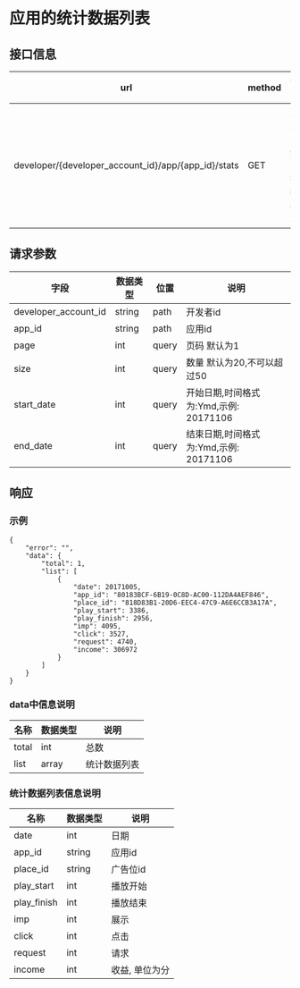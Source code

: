 ﻿# 应用的统计数据列表

## 接口信息

url | method | 说明
---|---|--
developer/{developer_account_id}/app/{app_id}/stats | GET | 应用的统计数据列表

## 请求参数

字段 | 数据类型 | 位置 | 说明
---|---|--|--
developer_account_id | string | path | 开发者id
app_id | string | path | 应用id
page | int | query | 页码 默认为1
size | int | query | 数量 默认为20,不可以超过50 
start_date | int | query | 开始日期,时间格式为:Ymd,示例: 20171106
end_date | int | query | 结束日期,时间格式为:Ymd,示例: 20171106

## 响应
### 示例
```
{
    "error": "",
    "data": {
        "total": 1,
        "list": [
            {
                "date": 20171005,
                "app_id": "80183BCF-6B19-0C8D-AC00-112DA4AEF846",
                "place_id": "818D83B1-20D6-EEC4-47C9-A6E6CCB3A17A",
                "play_start": 3386,
                "play_finish": 2956,
                "imp": 4095,
                "click": 3527,
                "request": 4740,
                "income": 306972
            }
        ]
    }
}
```

### data中信息说明

名称 | 数据类型 | 说明
---|---|--
total | int | 总数
list | array | 统计数据列表

### 统计数据列表信息说明

名称 | 数据类型 | 说明
---|---|--
date | int | 日期
app_id | string | 应用id
place_id | string | 广告位id
play_start | int | 播放开始
play_finish | int | 播放结束
imp | int | 展示
click | int | 点击
request | int | 请求
income | int | 收益, 单位为分
